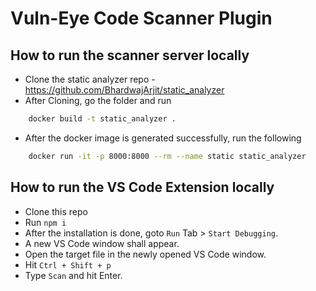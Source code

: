 # Vuln-Eye Code Scanner Plugin
## How to run the scanner server locally
- Clone the static analyzer repo - https://github.com/BhardwajArjit/static_analyzer
- After Cloning, go the folder and run 
``` bash
    docker build -t static_analyzer .
```
- After the docker image is generated successfully, run the following
``` bash
    docker run -it -p 8000:8000 --rm --name static static_analyzer
```

## How to run the VS Code Extension locally
- Clone this repo
- Run `npm i`
- After the installation is done, goto `Run` Tab > `Start Debugging`.
- A new VS Code window shall appear.
- Open the target file in the newly opened VS Code window.
- Hit `Ctrl + Shift + p`
- Type `Scan` and hit Enter.